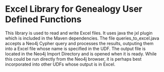 <h1>Excel Library for Genealogy User Defined Functions</h1>

This library is used to read and write Excel files. It uses java the jxl plugin which is included in the Maven dependencies. The file queries_to_excel.java accepts a Neo4j Cypher query and processes the results, outputing them into a Excel file whose name is specified in the UDF. The output file is located in the Neo4j Import Directory and is opened when it is ready. While this could be run directly from the Neo4j browser, it is perhaps best incorporated into other UDFs whose output is in Excel.
